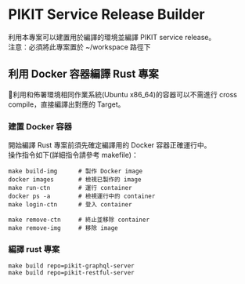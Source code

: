 # PIKIT Service Release Builder  

利用本專案可以建置用於編譯的環境並編譯 PIKIT service release。  
注意：必須將此專案置於 ~/workspace 路徑下

## 利用 Docker 容器編譯 Rust 專案  

利用和佈署環境相同作業系統(Ubuntu x86_64)的容器可以不需進行 cross compile，直接編譯出對應的 Target。  

### 建置 Docker 容器  

開始編譯 Rust 專案前須先確定編譯用的 Docker 容器正確運行中。  
操作指令如下(詳細指令請參考 makefile)：  

```
make build-img      # 製作 Docker image
docker images       # 檢視已製作的 image
make run-ctn        # 運行 container
docker ps -a        # 檢視運行中的 container
make login-ctn      # 登入 container

make remove-ctn     # 終止並移除 container
make remove-img     # 移除 image
```

### 編譯 rust 專案  

```
make build repo=pikit-graphql-server
make build repo=pikit-restful-server
```